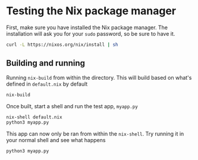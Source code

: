 # Testing the Nix package manager

First, make sure you have installed the Nix package manager. The installation will ask you for your `sudo` password, so be sure to have it.

```sh
curl -L https://nixos.org/nix/install | sh
```

## Building and running

Running `nix-build` from within the directory. This will build based on what's defined in `default.nix` by default

```sh
nix-build
```

Once built, start a shell and run the test app, `myapp.py`

```sh
nix-shell default.nix
python3 myapp.py
```

This app can now only be ran from within the `nix-shell`. Try running it in your normal shell and see what happens

```sh
python3 myapp.py
```
